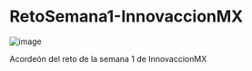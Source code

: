 # RetoSemana1-InnovaccionMX

![image](https://user-images.githubusercontent.com/83609319/117038775-a6b3b380-accd-11eb-8633-9407da92b380.png)

Acordeón del reto de la semana 1 de InnovaccionMX

